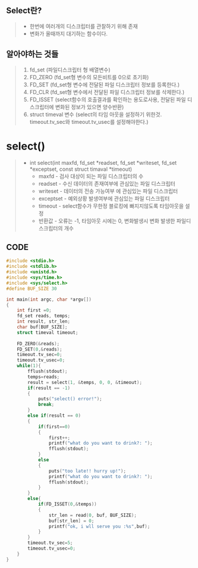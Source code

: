 ## Select란?
> * 한번에 여러개의 디스크립터를 관찰하기 위해 존재<br/>
> * 변화가 올때까지 대기하는 함수이다.<br/>

## 알아야하는 것들
> 1. fd_set (파일디스크립터 형 배열변수)
> 2. FD_ZERO (fd_set형 변수의 모든비트를 0으로 초기화)
> 3. FD_SET (fd_set형 변수에 전달된 파일 디스크립터 정보를 등록한다.)
> 4. FD_CLR (fd_set형 변수에서 전달된 파일 디스크립터 정보를 삭제한다.)
> 5. FD_ISSET (select함수의 호출결과를 확인하는 용도로사용, 전달된 파일 디스크립터에 변화된 정보가 있으면 양수반환)
> 6. struct timeval 변수 (select의 타임 아웃을 설정하기 위한것. timeout.tv_sec와 timeout.tv_usec를 설정해야한다.) 

# select()
> * int select(int maxfd, fd_set *readset, fd_set *writeset, fd_set *exceptset, const struct timaval *timeout)
>   * maxfd - 검사 대상이 되는 파일 디스크립터의 수
>   * readset - 수신 데이터의 존재여부에 관심있는 파일 디스크립터
>   * writeset - 데이터의 전송 가능여부 에 관심있는 파일 디스크립터
>   * exceptset - 예외상황 발생여부에 관심있는 파일 디스크립터
>   * timeout - select함수가 무한정 블로킹에 빠지지않도록 타임아웃을 설정
>   * 반환값 - 오류는 -1, 타임아웃 시에는 0, 변화발생시 변화 발생한 파일디스크립터의 개수

## CODE
```c
#include <stdio.h>
#include <stdlib.h>
#include <unistd.h>
#include <sys/time.h>
#include <sys/select.h>
#define BUF_SIZE 30

int main(int argc, char *argv[])
{
    int first =0;
    fd_set reads, temps;
    int result, str_len;
    char buf[BUF_SIZE];
    struct timeval timeout; 
    
    FD_ZERO(&reads);
    FD_SET(0,&reads);
    timeout.tv_sec=0;
    timeout.tv_usec=0;
    while(1){
        fflush(stdout);
        temps=reads;
        result = select(1, &temps, 0, 0, &timeout);
        if(result == -1)
        {
            puts("select() error!");
            break;
        }
        else if(result == 0)
        {
            if(first==0)
            {
                first++;
                printf("what do you want to drink?: ");
                fflush(stdout);
            }
            else
            {
                puts("too late!! hurry up!");
                printf("what do you want to drink?: ");
                fflush(stdout);
            }
        }
        else{
            if(FD_ISSET(0,&temps))
            {
                str_len = read(0, buf, BUF_SIZE);
                buf[str_len] = 0;
                printf("ok, i wll serve you :%s",buf);
            }
        }
        timeout.tv_sec=5;
        timeout.tv_usec=0;
    }
}
```
